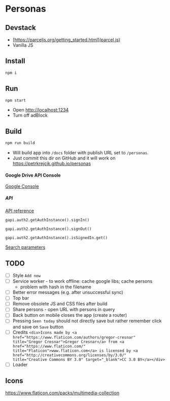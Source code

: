 # Personas

## Devstack
- [https://parceljs.org/getting_started.html](parcel.js)
- Vanilla JS

## Install
```sh
npm i
```

## Run
```sh
npm start
```

- Open [http://localhost:1234]()
- Turn off adBlock

## Build
```sh
npm run build
```
- Will build app into `/docs` folder with publish URL set to `/personas`.
- Just commit this dir on GitHub and it will work on https://petrkrejcik.github.io/personas

#### Google Drive API Console
[Google Console](https://console.developers.google.com/apis/credentials?project=personas-220021&folder&organizationId)

##### API
[API reference](https://developers.google.com/drive/api/v2/reference)

`gapi.auth2.getAuthInstance().signIn()`

`gapi.auth2.getAuthInstance().signOut()`

`gapi.auth2.getAuthInstance().isSignedIn.get()`

[Search parameters](https://developers.google.com/drive/api/v3/search-parameters)

## TODO
- [ ] Style `Add new`
- [ ] Service worker - to work offline: cache google libs; cache persons
  - problem with hash in the filename
- [ ] Better error messages (e.g. after unsuccessful sync)
- [ ] Top bar
- [ ] Remove obsolete JS and CSS files after build
- [ ] Share persons - open URL with persons in query
- [ ] Back button on mobile closes the app (create a router)
- [ ] Pressing `Seen today` should not directly save but rather remember click and save on `Save` button
- [ ] Credits
	`<div>Icons made by <a href="https://www.flaticon.com/authors/gregor-cresnar" title="Gregor Cresnar">Gregor Cresnar</a> from <a href="https://www.flaticon.com/" 			    title="Flaticon">www.flaticon.com</a> is licensed by <a href="http://creativecommons.org/licenses/by/3.0/" 			    title="Creative Commons BY 3.0" target="_blank">CC 3.0 BY</a></div>`
- [ ] Loader

## Icons
https://www.flaticon.com/packs/multimedia-collection